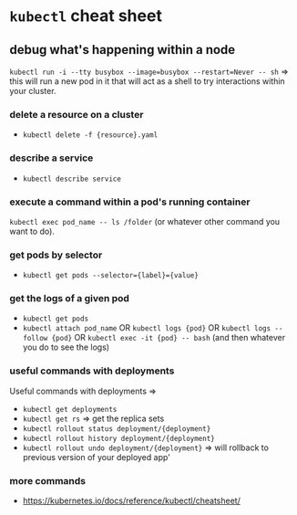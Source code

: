 # `kubectl` cheat sheet

## debug what's happening within a node

`kubectl run -i --tty busybox --image=busybox --restart=Never -- sh` => this will run a new pod in it that will act as a shell to try interactions within your cluster.

### delete a resource on a cluster

- `kubectl delete -f {resource}.yaml`

### describe a service

- `kubectl describe service`

### execute a command within a pod's running container

`kubectl exec pod_name -- ls /folder` (or whatever other command you want to do).

### get pods by selector

- `kubectl get pods --selector={label}={value}`

### get the logs of a given pod

- `kubectl get pods`
- `kubectl attach pod_name` OR `kubectl logs {pod}` OR `kubectl logs --follow {pod}` OR `kubectl exec -it {pod} -- bash` (and then whatever you do to see the logs)

### useful commands with deployments

Useful commands with deployments =>

- `kubectl get deployments`
- `kubectl get rs` => get the replica sets
- `kubectl rollout status deployment/{deployment}`
- `kubectl rollout history deployment/{deployment}`
- `kubectl rollout undo deployment/{deployment}` => will rollback to previous version of your deployed app'

### more commands

- <https://kubernetes.io/docs/reference/kubectl/cheatsheet/>
